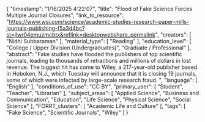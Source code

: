 {
    "timestamp": "1/16/2025 4:22:07",
    "title": "Flood of Fake Science Forces Multiple Journal Closures",
    "link_to_resource": "https://www.wsj.com/science/academic-studies-research-paper-mills-journals-publishing-f5a3d4bc?st=jlwr04emuzmcbtx&reflink=desktopwebshare_permalink",
    "creators": [
        "Nidhi Subbaraman"
    ],
    "material_type": [
        "Reading"
    ],
    "education_level": [
        "College / Upper Division (Undergraduates)",
        "Graduate / Professional"
    ],
    "abstract": "Fake studies have flooded the publishers of top scientific journals, leading to thousands of retractions and millions of dollars in lost revenue. The biggest hit has come to Wiley, a 217-year-old publisher based in Hoboken, N.J., which Tuesday will announce that it is closing 19 journals, some of which were infected by large-scale research fraud. ",
    "language": [
        "English"
    ],
    "conditions_of_use": "CC BY",
    "primary_user": [
        "Student",
        "Teacher",
        "Librarian"
    ],
    "subject_areas": [
        "Applied Science",
        "Business and Communication",
        "Education",
        "Life Science",
        "Physical Science",
        "Social Science"
    ],
    "FORRT_clusters": [
        "Academic Life and Culture"
    ],
    "tags": [
        "Fake Science",
        "Scientific Journals",
        "Wiley"
    ]
}